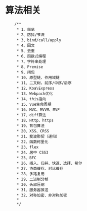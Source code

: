 # 算法相关

	    /** 
	     * 1、继承
	     * 2、防抖/节流
	     * 3、bind/call/apply
	     * 4、回文
	     * 5、去重
	     * 6、函数式编程
	     * 7、字符串处理
	     * 8、Premise
	     * 9、闭包
	     * 10、原型链、作用域链
	     * 11、二叉树，前序/中序/后序
	     * 12、Koa\Express
	     * 13、Webpack优化
	     * 14、this指向
	     * 15、Vue生命周期
	     * 16、MVC、MVVM、MVP
	     * 17、diff算法
	     * 18、Http、https
	     * 19、背包算法
	     * 20、XSS、CRSS
	     * 21、斐波那契（递归）
	     * 22、函数柯里化
	     * 23、flex
	     * 24、居中 CSS3
	     * 25、BFC
	     * 26、插入、归并、快速、选择、希尔
	     * 27、协商缓存、对比缓存
	     * 28、多路复用
	     * 29、二进制分帧
	     * 30、头部压缩
	     * 31、服务器推送
	     * 32、对称加密、非对称加密
	     * 
	     */
